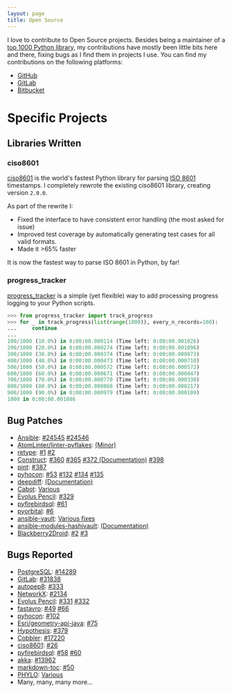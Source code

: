 ```yaml
---
layout: page
title: Open Source
---
```


I love to contribute to Open Source projects. Besides being a maintainer of a [top 1000 Python library](https://github.com/closeio/ciso8601), my contributions have mostly been little bits here and there, fixing bugs as I find them in projects I use. You can find my contributions on the following platforms:

<div class="os-platform-list">
<ul class="list-inline text-center">
  <li>
    <a href="https://github.com/{{ site.author.github }}" title="GitHub">
      <span class="fa-stack fa-4x" aria-hidden="true">
        <i class="fa fa-circle fa-stack-2x"></i>
        <i class="fa fa-github fa-stack-1x fa-inverse"></i>
      </span>
      <span class="sr-only">GitHub</span>
    </a>
  </li>
  <li>
    <a href="https://gitlab.com/{{ site.author.gitlab }}" title="GitLab">
      <span class="fa-stack fa-4x" aria-hidden="true">
        <i class="fa fa-circle fa-stack-2x"></i>
        <i class="fa fa-gitlab fa-stack-1x fa-inverse"></i>
      </span>
      <span class="sr-only">GitLab</span>
    </a>
  </li>
  <li>
    <a href="https://bitbucket.org/{{ site.author.bitbucket }}" title="Bitbucket">
      <span class="fa-stack fa-4x" aria-hidden="true">
        <i class="fa fa-circle fa-stack-2x"></i>
        <i class="fa fa-bitbucket fa-stack-1x fa-inverse"></i>
      </span>
      <span class="sr-only">Bitbucket</span>
    </a>
  </li>
</ul>
</div>

# Specific Projects

## Libraries Written

### ciso8601

[ciso8601](https://github.com/closeio/ciso8601) is the world's fastest Python library for parsing [ISO 8601](https://en.wikipedia.org/wiki/ISO_8601) timestamps.
I completely rewrote the existing ciso8601 library, creating version `2.0.0`. 

As part of the rewrite I:

* Fixed the interface to have consistent error handling (the most asked for issue)
* Improved test coverage by automatically generating test cases for all valid formats.
* Made it >65% faster

It is now the fastest way to parse ISO 8601 in Python, by far!

### progress_tracker

[progress_tracker](https://github.com/exactEarth/ProgressTracker) is a simple (yet flexible) way to add processing progress logging to your Python scripts.

```python
>>> from progress_tracker import track_progress
>>> for _ in track_progress(list(range(1000)), every_n_records=100):
...     continue
...
100/1000 (10.0%) in 0:00:00.000114 (Time left: 0:00:00.001026)
200/1000 (20.0%) in 0:00:00.000274 (Time left: 0:00:00.001096)
300/1000 (30.0%) in 0:00:00.000374 (Time left: 0:00:00.000873)
400/1000 (40.0%) in 0:00:00.000473 (Time left: 0:00:00.000710)
500/1000 (50.0%) in 0:00:00.000572 (Time left: 0:00:00.000572)
600/1000 (60.0%) in 0:00:00.000671 (Time left: 0:00:00.000447)
700/1000 (70.0%) in 0:00:00.000770 (Time left: 0:00:00.000330)
800/1000 (80.0%) in 0:00:00.000868 (Time left: 0:00:00.000217)
900/1000 (90.0%) in 0:00:00.000979 (Time left: 0:00:00.000109)
1000 in 0:00:00.001086
```

## Bug Patches

* [Ansible](https://www.ansible.com/): [#24545](https://github.com/ansible/ansible/issues/24545) [#24546](https://github.com/ansible/ansible/issues/24546)
* [AtomLinter/linter-pyflakes](https://github.com/AtomLinter/linter-pyflakes): [(Minor)](https://github.com/AtomLinter/linter-pyflakes/commit/8c0a12478f138451c13fc32e0e3c5fe4116a947e)
* [retype](https://github.com/ambv/retype): [#1](https://github.com/ambv/retype/issues/1) [#2](https://github.com/ambv/retype/issues/2)
* [Construct](https://construct.readthedocs.io/en/latest/): [#360](https://github.com/construct/construct/issues/360) [#365](https://github.com/construct/construct/issues/365) [#372 (Documentation)](https://github.com/construct/construct/pull/372) [#398](https://github.com/construct/construct/issues/398)
* [pint](https://pint.readthedocs.io): [#387](https://github.com/hgrecco/pint/issues/387)
* [pyhocon](https://github.com/chimpler/pyhocon): [#53](https://github.com/chimpler/pyhocon/issues/53) [#132](https://github.com/chimpler/pyhocon/issues/132) [#134](https://github.com/chimpler/pyhocon/issues/134) [#135](https://github.com/chimpler/pyhocon/issues/135) 
* [deepdiff](https://github.com/seperman/deepdiff): [(Documentation)](https://github.com/seperman/deepdiff/commit/10a117476c729a333b9b07f4d12c39adcb9c053c)
* [Cabot](https://github.com/arachnys/cabot): [Various](https://github.com/arachnys/cabot/issues?utf8=%E2%9C%93&q=author%3Amovermeyer%20)
* [Evolus Pencil](https://github.com/evolus/pencil): [#329](https://github.com/evolus/pencil/pull/329)
* [pyfirebirdsql](https://github.com/nakagami/pyfirebirdsql): [#61](https://github.com/nakagami/pyfirebirdsql/issues/61)
* [pyorbital](https://github.com/pytroll/pyorbital): [#6](https://github.com/pytroll/pyorbital/issues/6)
* [ansible-vault](https://github.com/jhaals/ansible-vault): [Various fixes](https://github.com/jhaals/ansible-vault/commits?author=movermeyer)
* [ansible-modules-hashivault](https://github.com/TerryHowe/ansible-modules-hashivault): [(Documentation)](https://github.com/TerryHowe/ansible-modules-hashivault/commit/a748049b2a5403507c3e84b24b44701ae5f9e9e5)
* [Blackberry2Droid](https://github.com/davehope/Blackberry2Droid): [#2](https://github.com/davehope/Blackberry2Droid/pull/2) [#3](https://github.com/davehope/Blackberry2Droid/pull/3)

## Bugs Reported

* [PostgreSQL](https://www.postgresql.org/): [#14289](https://www.postgresql.org/message-id/20160818174414.1529.37913%40wrigleys.postgresql.org)
* [GitLab](https://gitlab.com): [#31838](https://gitlab.com/gitlab-org/gitlab-ce/issues/31838)
* [autopep8](https://pypi.python.org/pypi/autopep8): [#333](https://github.com/hhatto/autopep8/issues/333)
* [NetworkX](https://networkx.github.io/): [#2134](https://github.com/networkx/networkx/issues/2134)
* [Evolus Pencil](https://github.com/evolus/pencil): [#331](https://github.com/evolus/pencil/pull/331) [#332](https://github.com/evolus/pencil/pull/332)
* [fastavro](https://github.com/tebeka/fastavro): [#49](https://github.com/tebeka/fastavro/issues/49) [#66](https://github.com/tebeka/fastavro/issues/66)
* [pyhocon](https://github.com/chimpler/pyhocon): [#102](https://github.com/chimpler/pyhocon/issues/102)
* [Esri/geometry-api-java](https://github.com/Esri/geometry-api-java/): [#75](https://github.com/Esri/geometry-api-java/issues/75)
* [Hypothesis](http://hypothesis.works/): [#379](https://github.com/HypothesisWorks/hypothesis-python/issues/379)
* [Cobbler](https://cobbler.github.io/): [#17220](https://github.com/cobbler/cobbler/issues/17220)
* [ciso8601](https://github.com/closeio/ciso8601/): [#26](https://github.com/closeio/ciso8601/issues/26)
* [pyfirebirdsql](https://github.com/nakagami/pyfirebirdsql): [#58](https://github.com/nakagami/pyfirebirdsql/issues/58) [#60](https://github.com/nakagami/pyfirebirdsql/issues/60)
* [akka](http://akka.io/): [#13962](https://github.com/akka/akka/issues/13962)
* [markdown-toc](https://github.com/AlanWalk/markdown-toc): [#50](https://github.com/AlanWalk/markdown-toc/issues/50)
* [PHYLO](https://github.com/McGill-CSB/PHYLO): [Various](https://github.com/McGill-CSB/PHYLO/issues?utf8=%E2%9C%93&q=is%3Aissue+author%3Amovermeyer+)
* Many, many, many more...
